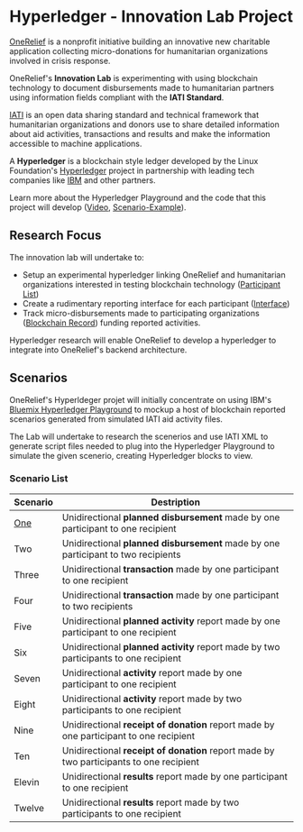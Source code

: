 # Hyperledger - Innovation Lab Project

[OneRelief](https://onereliefapp.com) is a nonprofit initiative building an innovative new charitable application collecting micro-donations for humanitarian organizations involved in crisis response.

OneRelief's **Innovation Lab** is experimenting with using blockchain technology to document disbursements made to humanitarian partners using information fields compliant with the **IATI Standard**.

[IATI](http://iatistandard.org) is an open data sharing standard and technical framework that humanitarian organizations and donors use to share detailed information about aid activities, transactions and results and make the information accessible to machine applications.

A **Hyperledger** is a blockchain style ledger developed by the Linux Foundation's [Hyperledger](https://www.hyperledger.org/) project in partnership with leading tech companies like [IBM](https://www.ibm.com/blockchain/hyperledger.html) and other partners.

Learn more about the Hyperledger Playground and the code that this project will develop ([Video](https://www.youtube.com/watch?v=swliX9LFerk), [Scenario-Example](https://github.com/Brentophillips/OneRelief-Hyperledger/blob/master/Scenario-Example.md)).

## Research Focus

The innovation lab will undertake to:

* Setup an experimental hyperledger linking OneRelief and humanitarian organizations interested in testing blockchain technology ([Participant List](https://github.com/Brentophillips/OneRelief-Hyperledger/blob/master/Participants.md))
* Create a rudimentary reporting interface for each participant ([Interface](https://github.com/Brentophillips/OneRelief-Hyperledger/tree/master/Interface))
* Track micro-disbursements made to participating organizations ([Blockchain Record](https://github.com/Brentophillips/OneRelief-Hyperledger/blob/master/Record.md)) funding reported activities.

Hyperledger research will enable OneRelief to develop a hyperledger to integrate into OneRelief's backend architecture.

## Scenarios

OneRelief's Hyperldeger projet will initially concentrate on using IBM's [Bluemix Hyperledger Playground](http://composer-playground.mybluemix.net) to mockup a host of blockchain reported scenarios generated from simulated IATI aid activity files.

The Lab will undertake to research the scenerios and use IATI XML to generate script files needed to plug into the Hyperledger Playground to simulate the given scenerio, creating Hyperledger blocks to view.

### Scenario List

Scenario | Destription
--- | ---
[One](https://github.com/Brentophillips/OneRelief-Hyperledger/blob/master/Scenario-One.md) | Unidirectional **planned disbursement** made by one participant to one recipient
Two | Unidirectional **planned disbursement** made by one participant to two recipients
Three | Unidirectional **transaction** made by one participant to one recipient
Four | Unidirectional **transaction** made by one participant to two recipients
Five | Unidirectional **planned activity** report made by one participant to one recipient
Six | Unidirectional **planned activity** report made by two participants to one recipient
Seven | Unidirectional **activity** report made by one participant to one recipient
Eight | Unidirectional **activity** report made by two participants to one recipient
Nine | Unidirectional **receipt of donation** report made by one participant to one recipient
Ten | Unidirectional **receipt of donation** report made by two participants to one recipient
Elevin | Unidirectional **results** report made by one participant to one recipient
Twelve | Unidirectional **results** report made by two participants to one recipient

